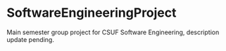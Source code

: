 # SoftwareEngineeringProject
Main semester group project for CSUF Software Engineering, description update pending.
